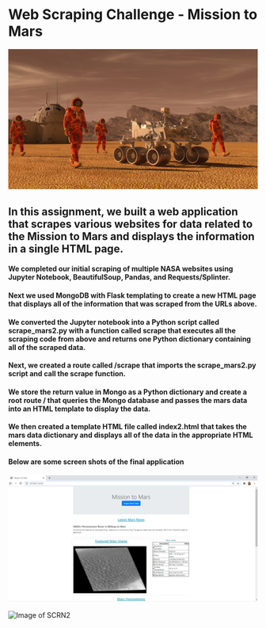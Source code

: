 # Web Scraping Challenge - Mission to Mars

![Image of MARS](https://github.com/giovannahayes/web-scraping-challenge/blob/main/Mission_to_Mars/Images/mission_to_mars.png)

## In this assignment, we built a web application that scrapes various websites for data related to the Mission to Mars and displays the information in a single HTML page.

#### We completed our initial scraping of multiple NASA websites using Jupyter Notebook, BeautifulSoup, Pandas, and Requests/Splinter.

#### Next we used MongoDB with Flask templating to create a new HTML page that displays all of the information that was scraped from the URLs above.

####  We converted the Jupyter notebook into a Python script called scrape_mars2.py with a function called scrape that executes all the scraping code from above and returns one Python dictionary containing all of the scraped data.

#### Next, we created a route called /scrape that imports the scrape_mars2.py script and call the  scrape function.

#### We store the return value in Mongo as a Python dictionary and create a root route / that queries the Mongo database and passes the mars data into an HTML template to display the data.

#### We then created a template HTML file called index2.html that takes the mars data dictionary and displays all of the data in the appropriate HTML elements. 

#### Below are some screen shots of the final application

![Image of SCRN1](https://github.com/giovannahayes/web-scraping-challenge/blob/main/Mission_to_Mars/Images/Screenshot1.PNG)

![Image of SCRN2](hhttps://github.com/giovannahayes/web-scraping-challenge/blob/main/Mission_to_Mars/Images/Screenshot2.PNG)

